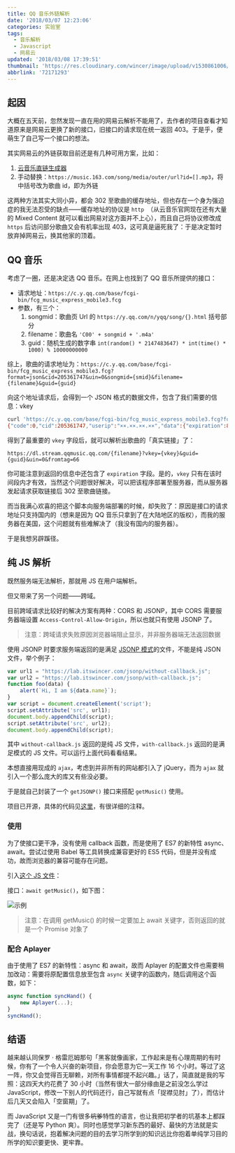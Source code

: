 ```yaml
---
title: QQ 音乐外链解析
date: '2018/03/07 12:23:06'
categories: 实验室
tags:
  - 音乐解析
  - Javascript
  - 网易云
updated: '2018/03/08 17:39:51'
thumbnail: 'https://res.cloudinary.com/wincer/image/upload/v1530861006/blog/qqmusic_parse/cover.png'
abbrlink: '72171293'
---
```


## 起因

大概在五天前，忽然发现一直在用的网易云解析不能用了，去作者的项目查看才知道原来是网易云更换了新的接口，旧接口的请求现在统一返回 403。于是乎，便萌生了自己写一个接口的想法。<!-- more -->

其实网易云的外链获取目前还是有几种可用方案，比如：

1. [云音乐直链生成器](https://m1.jixun.moe/)
2. 手动替换：`https://music.163.com/song/media/outer/url?id=[].mp3`，将中括号改为歌曲 id，即为外链

这两种方法其实大同小异，都会 302 至歌曲的缓存地址，但也存在一个身为强迫症的我无法忍受的缺点——缓存地址的协议是 `http `（从云音乐官网现在还有大量的 Mixed Content 就可以看出网易对这方面并不上心），而且自己将协议修改成 `https` 后访问部分歌曲又会有机率出现 403，这可真是逼死我了：于是决定暂时放弃掉网易云，换其他家的顶着。

## QQ 音乐

考虑了一圈，还是决定选 QQ 音乐。在网上也找到了 QQ 音乐所提供的接口：

- 请求地址：`https://c.y.qq.com/base/fcgi-bin/fcg_music_express_mobile3.fcg`
- 参数，有三个：
  1. songmid：歌曲页 Url 的 `https://y.qq.com/n/yqq/song/{}.html` 括号部分
  2. filename：歌曲名 `'C00' + songmid + '.m4a' `
  3. guid：随机生成的数字串 `int(random() * 2147483647) * int(time() * 1000) % 10000000000`

综上，歌曲的请求地址为：`https://c.y.qq.com/base/fcgi-bin/fcg_music_express_mobile3.fcg?format=json&cid=205361747&uin=0&songmid={smid}&filename={filename}&guid={guid}`

向这个地址请求后，会得到一个 JSON 格式的数据文件，包含了我们需要的信息：vkey

```bash
curl 'https://c.y.qq.com/base/fcgi-bin/fcg_music_express_mobile3.fcg?format=json&cid=205361747&uin=0&songmid={smid}&filename={filename}&guid={guid}'
{"code":0,"cid":205361747,"userip":"××.××.××.××","data":{"expiration":80400,"items":[{"subcode":104001,"songmid":"000uhMwj387EBp","filename":"C00000uhMwj387EBp.m4a","vkey":"B6BB8F604606DFDC82FD81CE33BC9C0277365D4B8B1BC8BCC909E408EAC9822315B2B9D021F42B495FA14AADCB598B21BCDB867931B7A953"}]}}
```

得到了最重要的 `vkey` 字段后，就可以解析出歌曲的「真实链接」了：

`https://dl.stream.qqmusic.qq.com/{filename}?vkey={vkey}&guid={guid}&uin=0&fromtag=66`

你可能注意到返回的信息中还包含了 `expiration` 字段。是的，`vkey` 只有在该时间段内才有效，当然这个问题很好解决，可以把该程序部署至服务器，而从服务器发起请求获取链接后 302 至歌曲链接。

而当我满心欢喜的把这个脚本向服务端部署的时候，却失败了：原因是接口的请求地址只支持国内的（想来是因为 QQ 音乐只拿到了在大陆地区的版权），而我的服务器在美国，这个问题就有些难解决了（我没有国内的服务器）。

于是我想另辟蹊径。

## 纯 JS 解析

既然服务端无法解析，那就用 JS 在用户端解析。

但又带来了另一个问题——跨域。

目前跨域请求比较好的解决方案有两种：CORS 和 JSONP，其中 CORS 需要服务器端设置 `Access-Control-Allow-Origin`，所以也就只有使用 JSONP 了。

> 注意：跨域请求失败原因浏览器端阻止显示，并非服务器端无法返回数据

使用 JSONP 时要求服务端返回的是满足 [JSONP 模式](https://zh.wikipedia.org/wiki/JSONP#%E5%8E%9F%E7%90%86)的文件，不能是纯 JSON 文件，举个例子：

```javascript
var url1 = "https://lab.itswincer.com/jsonp/without-callback.js";
var url2 = "https://lab.itswincer.com/jsonp/with-callback.js";
function foo(data) {
    alert(`Hi, I am ${data.name}`);
}
var script = document.createElement('script');
script.setAttribute('src', url1);
document.body.appendChild(script);
script.setAttribute('src', url2);
document.body.appendChild(script);
```

其中 `without-callback.js` 返回的是纯 JS 文件，`with-callback.js` 返回的是满足模式的 JS 文件。可以运行上面代码看看结果。

本想直接用现成的 `ajax`，考虑到并非所有的网站都引入了 jQuery，而为 `ajax` 就引入一个那么庞大的库又有些没必要。

于是就自己封装了一个 `getJSONP()` 接口来搭配 `getMusic()` 使用。

项目已开源，具体的代码见[这里](https://github.com/WincerChan/QQMusic-Parse)，有很详细的注释。

### 使用

为了使接口更干净，没有使用 callback 函数，而是使用了 ES7 的新特性 async、await。尝试过使用 Babel 等工具转换成兼容更好的 ES5 代码，但是并没有成功，故而浏览器的兼容可能存在问题。

引入[这个 JS 文件](https://cdn.jsdelivr.net/gh/wincerchan/QQMusic-Parse@0.3/parse.min.js)：

接口：`await getMusic()`，如下图：

![示例](https://res.cloudinary.com/wincer/image/upload/v1530844981/blog/qqmusic_parse/sample.png)

> 注意：在调用 getMusic() 的时候一定要加上 await 关键字，否则返回的就是一个 Promise 对象了

### 配合 Aplayer

由于使用了 ES7 的新特性：async 和 await，故而 Aplayer 的配置文件也需要稍加改动：需要将原配置信息放至包含 `async` 关键字的函数内，随后调用这个函数，如下：

```javascript
async function syncHand() {
    new Aplayer(...);
}
syncHand();
```

## 结语

越来越认同保罗 · 格雷厄姆那句「黑客就像画家，工作起来是有心理周期的有时候，你有了一个令人兴奋的新项目，你会愿意为它一天工作 16 个小时。等过了这一阵，你又会觉得百无聊赖，对所有事情都提不起兴趣。」话了，简直就是我的写照：这四天大约花费了 30 小时（当然有很大一部分缘由是之前没怎么学过 JavaScript，修改一下别人的代码还行，自己写就有点「捉襟见肘」了），而估计后几天又会陷入「空窗期」了。

而 JavaScript 又是一门有很多~~坑爹~~特性的语言，也让我把初学者的坑基本上都踩完了（还是写 Python 爽）。同时也感觉学习新东西的最好、最快的方法就是实战，换句话说，抱着解决问题的目的去学习所学到的知识远比你抱着单纯学习目的所学的知识要更快、更牢靠。